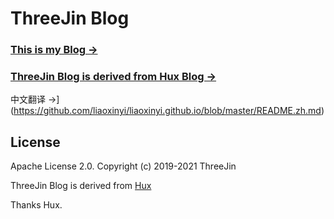 ThreeJin Blog
========

### [This is my Blog &rarr;](https://www.threejinqiqi.fun/)  

### [ThreeJin Blog is derived from Hux Blog &rarr;](https://huangxuan.me)  

中文翻译 &rarr;](https://github.com/liaoxinyi/liaoxinyi.github.io/blob/master/README.zh.md)

License
-------

Apache License 2.0.
Copyright (c) 2019-2021 ThreeJin

ThreeJin Blog is derived from [Hux](https://github.com/Huxpro/huxpro.github.io)

Thanks Hux.
